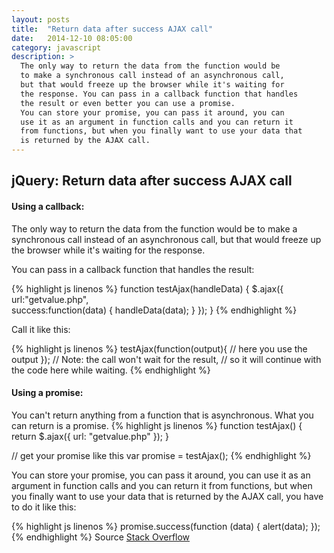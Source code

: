 ```yaml
---
layout: posts
title:  "Return data after success AJAX call"
date:   2014-12-10 08:05:00
category: javascript
description: >
  The only way to return the data from the function would be 
  to make a synchronous call instead of an asynchronous call, 
  but that would freeze up the browser while it's waiting for 
  the response. You can pass in a callback function that handles 
  the result or even better you can use a promise.
  You can store your promise, you can pass it around, you can 
  use it as an argument in function calls and you can return it 
  from functions, but when you finally want to use your data that 
  is returned by the AJAX call.
---
```


jQuery: Return data after success AJAX call
-------------------------------------------
  
#### Using a callback:

The only way to return the data from the function would be to make a synchronous call instead of an asynchronous call, but that would freeze up the browser while it's waiting for the response.

You can pass in a callback function that handles the result:

{% highlight js linenos %} 
function testAjax(handleData) {
  $.ajax({
    url:"getvalue.php",  
    success:function(data) {
      handleData(data); 
    }
  });
}
{% endhighlight %}

Call it like this:

{% highlight js linenos %} 
testAjax(function(output){
  // here you use the output
});
// Note: the call won't wait for the result,
// so it will continue with the code here while waiting.
{% endhighlight %}

#### Using a promise:

You can't return anything from a function that is asynchronous. What you can return is a promise.
{% highlight js linenos %} 
function testAjax() {
  return $.ajax({
      url: "getvalue.php"
  });
}

// get your promise like this
var promise = testAjax();
{% endhighlight %}

You can store your promise, you can pass it around, you can use it as an argument in function calls and you can return it from functions, but when you finally want to use your data that is returned by the AJAX call, you have to do it like this:

{% highlight js linenos %} 
promise.success(function (data) {
  alert(data);
});
{% endhighlight %}
Source [Stack Overflow](http://stackoverflow.com/questions/5316697/jquery-return-data-after-ajax-call-success)
